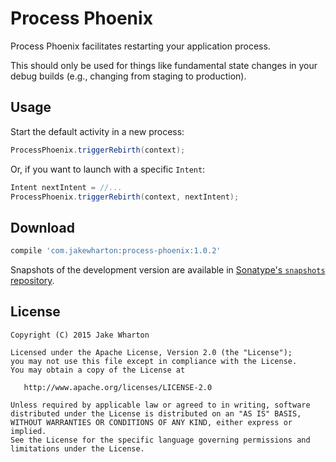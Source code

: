 Process Phoenix
=========================

Process Phoenix facilitates restarting your application process.

This should only be used for things like fundamental state changes in your debug builds (e.g.,
changing from staging to production).



Usage
-----

Start the default activity in a new process:
```java
ProcessPhoenix.triggerRebirth(context);
```

Or, if you want to launch with a specific `Intent`:
```java
Intent nextIntent = //...
ProcessPhoenix.triggerRebirth(context, nextIntent);
```



Download
--------

```groovy
compile 'com.jakewharton:process-phoenix:1.0.2'
```

Snapshots of the development version are available in [Sonatype's `snapshots` repository][snap].



License
-------

    Copyright (C) 2015 Jake Wharton

    Licensed under the Apache License, Version 2.0 (the "License");
    you may not use this file except in compliance with the License.
    You may obtain a copy of the License at

       http://www.apache.org/licenses/LICENSE-2.0

    Unless required by applicable law or agreed to in writing, software
    distributed under the License is distributed on an "AS IS" BASIS,
    WITHOUT WARRANTIES OR CONDITIONS OF ANY KIND, either express or implied.
    See the License for the specific language governing permissions and
    limitations under the License.




 [snap]: https://oss.sonatype.org/content/repositories/snapshots/
